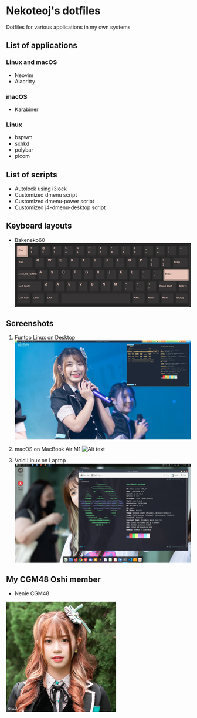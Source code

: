 # Nekoteoj's dotfiles
Dotfiles for various applications in my own systems

## List of applications

### Linux and macOS
- Neovim
- Alacritty

### macOS
- Karabiner

### Linux
- bspwm
- sxhkd
- polybar
- picom


## List of scripts

- Autolock using i3lock
- Customized dmenu script
- Customized dmenu-power script
- Customized j4-dmenu-desktop script

## Keyboard layouts

- Bakeneko60
![Alt text](/imgs/keyboard_layout.png?raw=true "Via Keyboard layout")

## Screenshots

1. Funtoo Linux on Desktop
![Alt text](/imgs/desktop.png?raw=true "Desktop Screenshot")

2. macOS on MacBook Air M1 
![Alt text](/imgs/mac.png?raw=true "Mac Screeenshot")

3. Void Linux on Laptop
![Alt text](/imgs/laptop.png?raw=true "Laptop Screenshot")

## My CGM48 Oshi member

- Nenie CGM48
<img src="/imgs/nenie.jpg?raw=true" alt="Nenie's photo" width="300">